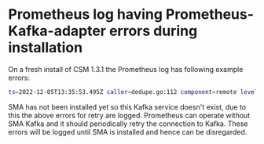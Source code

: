 # Prometheus log having Prometheus-Kafka-adapter errors during installation

On a fresh install of CSM 1.3.1 the Prometheus log has following example errors:

```bash
ts=2022-12-05T13:35:53.495Z caller=dedupe.go:112 component=remote level=warn remote_name=2eb187 url=http://prometheus-kafka-adapter.sma.svc.cluster.local:80/receive msg="Failed to send batch, retrying" err="Post \"http://prometheus-kafka-adapter.sma.svc.cluster.local:80/receive\": dial tcp: lookup prometheus-kafka-adapter.sma.svc.cluster.local on 10.16.0.10:53: no such host"
```

SMA has not been installed yet so this Kafka service doesn't exist, due to this the above errors for retry are logged. Prometheus can operate without SMA Kafka and it should periodically retry the connection to Kafka.
These errors will be logged until SMA is installed and hence can be disregarded.
